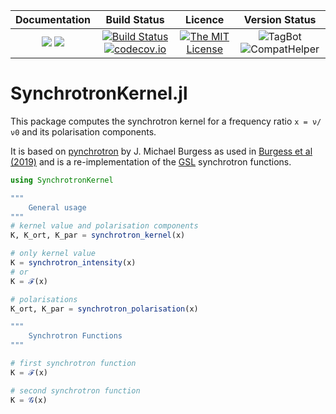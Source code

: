 | **Documentation**                                                 | **Build Status**                                                                                | **Licence**                                                                                | **Version Status** |
|:-----------------------------------------------------------------:|:-----------------------------------------------------------------------------------------------:| :-----------------------------------------------------------------------------------------------:|:-----------:|
[![](https://img.shields.io/badge/docs-stable-blue.svg)](https://LudwigBoess.github.io/SynchrotronKernel.jl/stable) [![](https://img.shields.io/badge/docs-dev-blue.svg)](https://LudwigBoess.github.io/SynchrotronKernel.jl/dev) | [![Build Status](https://travis-ci.org/LudwigBoess/SynchrotronKernel.jl.svg?branch=master)](https://travis-ci.org/LudwigBoess/SynchrotronKernel.jl) [![codecov.io](https://codecov.io/gh/LudwigBoess/SynchrotronKernel.jl/coverage.svg?branch=master)](https://codecov.io/gh/LudwigBoess/SynchrotronKernel.jl?branch=master) | [![The MIT License](https://img.shields.io/badge/license-MIT-orange.svg)](LICENSE.md) | ![TagBot](https://github.com/LudwigBoess/SynchrotronKernel.jl/workflows/TagBot/badge.svg) ![CompatHelper](https://github.com/LudwigBoess/SynchrotronKernel.jl/workflows/Run%20CompatHelper/badge.svg) |

# SynchrotronKernel.jl

This package computes the synchrotron kernel for a frequency ratio `x = ν/ν0` and its polarisation components.

It is based on [pynchrotron](https://github.com/grburgess/pynchrotron) by J. Michael Burgess as used in [Burgess et al (2019)](https://www.nature.com/articles/s41550-019-0911-z?utm_source=feedburner&utm_medium=feed&utm_campaign=Feed%3A+natastron%2Frss%2Fcurrent+%28Nature+Astronomy%29&utm_content=Google+Feedfetcher) and is a re-implementation of the [GSL](https://www.gnu.org/software/libc/) synchrotron functions.

```julia
using SynchrotronKernel

"""
    General usage
"""
# kernel value and polarisation components
K, K_ort, K_par = synchrotron_kernel(x)

# only kernel value
K = synchrotron_intensity(x)
# or
K = ℱ(x)

# polarisations
K_ort, K_par = synchrotron_polarisation(x)

"""
    Synchrotron Functions
"""

# first synchrotron function
K = ℱ(x)

# second synchrotron function
K = 𝒢(x)
```
